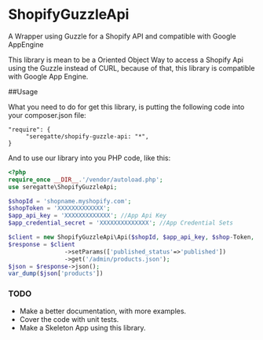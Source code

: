 # ShopifyGuzzleApi
A Wrapper using Guzzle for a Shopify API and compatible with Google AppEngine

This library is mean to be a Oriented Object Way to access a Shopify Api using the Guzzle instead of CURL, because of that, this library is compatible with Google App Engine.

##Usage

What you need to do for get this library, is putting the following code into your composer.json file:

```
"require": {
     "seregatte/shopify-guzzle-api: "*",
}
```

And to use our library into you PHP code, like this:

```php
<?php
require_once __DIR__.'/vendor/autoload.php';
use seregatte\ShopifyGuzzleApi;

$shopId = 'shopname.myshopify.com';
$shopToken = 'XXXXXXXXXXXXX';
$app_api_key = 'XXXXXXXXXXXXX'; //App Api Key
$app_credential_secret = 'XXXXXXXXXXXXXX'; //App Credential Sets

$client = new ShopifyGuzzleApi\Api($shopId, $app_api_key, $shop-Token, $app_credential_secret);
$response = $client
				->setParams(['published_status'=>'published'])
				->get('/admin/products.json');
$json = $response->json();
var_dump($json['products'])
```

### TODO

- Make a better documentation, with more examples.
- Cover the code with unit tests.
- Make a Skeleton App using this library.
